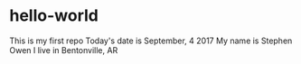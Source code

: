 # hello-world
This is my first repo
Today's date is September, 4 2017
My name is Stephen Owen
I live in Bentonville, AR
